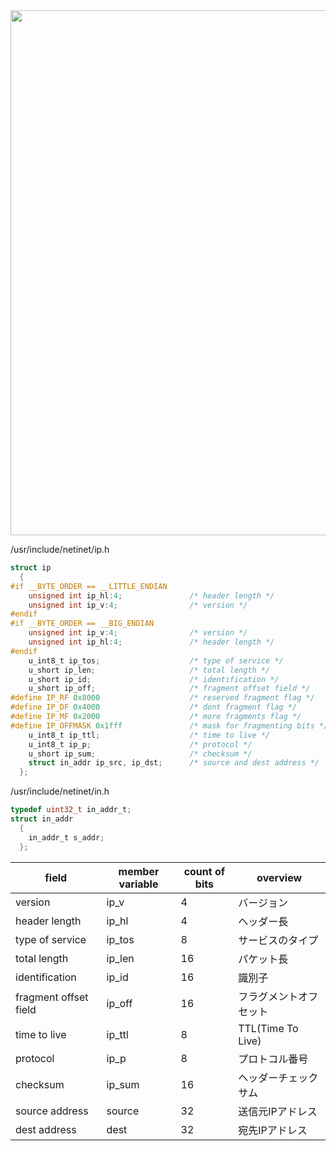 <img width="840" src="https://user-images.githubusercontent.com/43327056/136646334-12cd38ce-df76-49e0-a816-0aa0000edd31.png">

/usr/include/netinet/ip.h

```c
struct ip
  {
#if __BYTE_ORDER == __LITTLE_ENDIAN
    unsigned int ip_hl:4;               /* header length */
    unsigned int ip_v:4;                /* version */
#endif
#if __BYTE_ORDER == __BIG_ENDIAN
    unsigned int ip_v:4;                /* version */
    unsigned int ip_hl:4;               /* header length */
#endif
    u_int8_t ip_tos;                    /* type of service */
    u_short ip_len;                     /* total length */
    u_short ip_id;                      /* identification */
    u_short ip_off;                     /* fragment offset field */
#define IP_RF 0x8000                    /* reserved fragment flag */
#define IP_DF 0x4000                    /* dont fragment flag */
#define IP_MF 0x2000                    /* more fragments flag */
#define IP_OFFMASK 0x1fff               /* mask for fragmenting bits */
    u_int8_t ip_ttl;                    /* time to live */
    u_int8_t ip_p;                      /* protocol */
    u_short ip_sum;                     /* checksum */
    struct in_addr ip_src, ip_dst;      /* source and dest address */
  };
```

/usr/include/netinet/in.h

```c
typedef uint32_t in_addr_t;
struct in_addr
  {
    in_addr_t s_addr;
  };
```

| field | member variable | count of bits | overview |
| --- | --- | --- | --- |
| version | ip_v | 4 | バージョン |
| header length | ip_hl | 4 | ヘッダー長 |
| type of service | ip_tos | 8 | サービスのタイプ |
| total length | ip_len | 16 | パケット長 |
| identification | ip_id | 16 | 識別子 |
| fragment offset field | ip_off | 16 | フラグメントオフセット |
| time to live | ip_ttl | 8 | TTL(Time To Live) |
| protocol | ip_p | 8 | プロトコル番号 |
| checksum | ip_sum | 16 | ヘッダーチェックサム |
| source address | source | 32 | 送信元IPアドレス |
| dest address | dest | 32 | 宛先IPアドレス |
